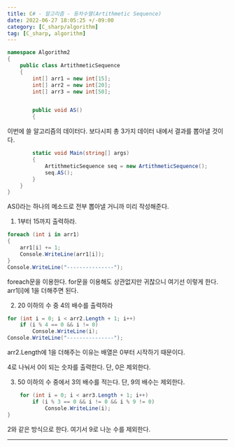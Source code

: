```yaml
---
title: C# - 알고리즘 - 등차수열(Artithmetic Sequence)
date: 2022-06-27 18:05:25 +/-09:00
category: [C_sharp/algorithm]
tag: [C_sharp, algorithm]
---
```


```csharp
namespace Algorithm2
{
	public class ArtithmeticSequence
	{
		int[] arr1 = new int[15];
		int[] arr2 = new int[20];
		int[] arr3 = new int[50];


		public void AS()
		{
```
이번에 쓸 알고리즘의 데이터다. 보다시피 총 3가지 데이터 내에서 결과를 뽑아낼 것이다.

```csharp
		static void Main(string[] args)
		{
			ArtithmeticSequence seq = new ArtithmeticSequence();
			seq.AS();
		}
	}
}
```

AS()라는 하나의 메소드로 전부 뽑아낼 거니까 미리 작성해준다.


1. 1부터 15까지 출력하라.

```csharp
foreach (int i in arr1)
{
    arr1[i] += 1;
    Console.WriteLine(arr1[i]);
}
Console.WriteLine("---------------");
```

foreach문을 이용한다. for문을 이용해도 상관없지만 귀찮으니 여기선 이렇게 한다. arr1[i]에 1을 더해주면 된다.

2. 20 이하의 수 중 4의 배수를 출력하라

```csharp
for (int i = 0; i < arr2.Length + 1; i++)
    if (i % 4 == 0 && i != 0)
        Console.WriteLine(i);
Console.WriteLine("---------------");
```

arr2.Length에 1을 더해주는 이유는 배열은 0부터 시작하기 때문이다.

4로 나눠서 0이 되는 숫자를 출력한다. 단, 0은 제외한다.

3. 50 이하의 수 중에서 3의 배수를 적는다. 단, 9의 배수는 제외한다.

```csharp
    for (int i = 0; i < arr3.Length + 1; i++)
        if (i % 3 == 0 && i != 0 && i % 9 != 0)
            Console.WriteLine(i);					
}
```

2와 같은 방식으로 한다. 여기서 9로 나눈 수를 제외한다.

---